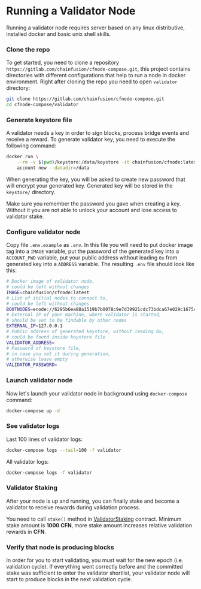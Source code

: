 # Running a Validator Node

Running a validator node requires server based on any linux distributive, installed docker and basic unix shell skills.

### Clone the repo

To get started, you need to clone a repository `https://gitlab.com/chainfusion/cfnode-compose.git`, this project contains directories with different configurations that help to run a node in docker environment. Right after cloning the repo you need to open `validator` directory:

```bash
git clone https://gitlab.com/chainfusion/cfnode-compose.git
cd cfnode-compose/validator
```

### Generate keystore file

A validator needs a key in order to sign blocks, process bridge events and receive a reward. To generate validator key, you need to execute the following command:

```bash
docker run \
    --rm -v $(pwd)/keystore:/data/keystore -it chainfusion/cfnode:latest \
    account new --datadir=/data
```

When generating the key, you will be asked to create new password that will encrypt your generated key. Generated key will be stored in the `keystore/` directory.

Make sure you remember the password you gave when creating a key. Without it you are not able to unlock your account and lose access to validator stake.

### Configure validator node

Copy file `.env.example` as `.env`. In this file you will need to put docker image tag into a `IMAGE` variable, put the password of the generated key into a `ACCOUNT_PWD` variable, put your public address without leading `0x` from generated key into a `ADDRESS` variable. The resulting `.env` file should look like this:

```bash
# Docker image of validator node,
# could be left without changes
IMAGE=chainfusion/cfnode:latest
# List of initial nodes to connect to,
# could be left without changes
BOOTNODES=enode://6295b6ea88a1519b7b0078c9e7d39921cdc73bdca67e029c1675c67076b0ccdcadc51b2f333f1eafab4ea6501afecb1bad7cb7cd4edaf91e5696ee89dce05edb@bootnode.chainfusion.org:30303
# External IP of your machine, where validator is started,
# should be set to be findable by other nodes
EXTERNAL_IP=127.0.0.1
# Public address of generated keystore, without leading 0x,
# could be found inside keystore file
VALIDATOR_ADDRESS=
# Password of keystore file,
# in case you set it during generation,
# otherwise leave empty
VALIDATOR_PASSWORD=
```

### Launch validator node

Now let's launch your validator node in background using `docker-compose` command:

```bash
docker-compose up -d
```

### See validator logs

Last 100 lines of validator logs:

```bash
docker-compose logs --tail=100 -f validator
```

All validator logs:

```bash
docker-compose logs -f validator
```

### Validator Staking

After your node is up and running, you can finally stake and become a validator to receive rewards during validation process.

You need to call `stake()` method in [ValidatorStaking](https://explorer.chainfusion.org/address/0x5E85B5Ab4ABfBf7178B1E92AB9df0C1188e839D1) contract. Minimum stake amount is **1000 CFN**, more stake amount increases relative validation rewards in **CFN**.

### Verify that node is producing blocks

In order for you to start validating, you must wait for the new epoch (i.e. validation cycle). If everything went correctly before and the committed stake was sufficient to enter the validator shortlist, your validator node will start to produce blocks in the next validation cycle.
